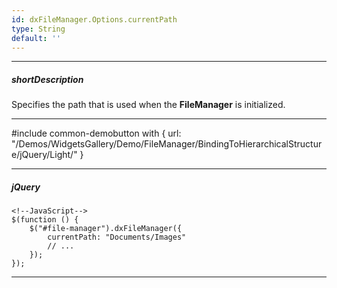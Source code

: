 ```yaml
---
id: dxFileManager.Options.currentPath
type: String
default: ''
---
```

---
##### shortDescription
Specifies the path that is used when the **FileManager** is initialized.

---
#include common-demobutton with {
    url: "/Demos/WidgetsGallery/Demo/FileManager/BindingToHierarchicalStructure/jQuery/Light/"
}

---

##### jQuery

    <!--JavaScript-->
    $(function () {
        $("#file-manager").dxFileManager({
            currentPath: "Documents/Images"
            // ...
        });
    });

---
